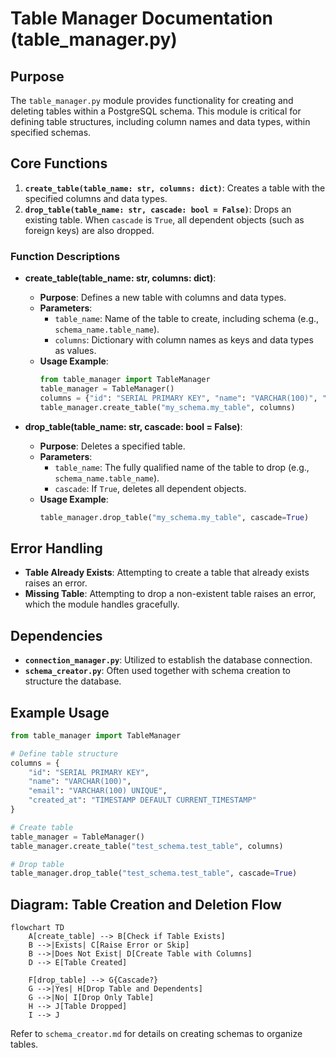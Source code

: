 
# Table Manager Documentation (table_manager.py)

## Purpose
The `table_manager.py` module provides functionality for creating and deleting tables within a PostgreSQL schema. This module is critical for defining table structures, including column names and data types, within specified schemas.

## Core Functions
1. **`create_table(table_name: str, columns: dict)`**: Creates a table with the specified columns and data types.
2. **`drop_table(table_name: str, cascade: bool = False)`**: Drops an existing table. When `cascade` is `True`, all dependent objects (such as foreign keys) are also dropped.

### Function Descriptions
- **create_table(table_name: str, columns: dict)**:
    - **Purpose**: Defines a new table with columns and data types.
    - **Parameters**:
        - `table_name`: Name of the table to create, including schema (e.g., `schema_name.table_name`).
        - `columns`: Dictionary with column names as keys and data types as values.
    - **Usage Example**:
        ```python
        from table_manager import TableManager
        table_manager = TableManager()
        columns = {"id": "SERIAL PRIMARY KEY", "name": "VARCHAR(100)", "created_at": "TIMESTAMP"}
        table_manager.create_table("my_schema.my_table", columns)
        ```

- **drop_table(table_name: str, cascade: bool = False)**:
    - **Purpose**: Deletes a specified table.
    - **Parameters**:
        - `table_name`: The fully qualified name of the table to drop (e.g., `schema_name.table_name`).
        - `cascade`: If `True`, deletes all dependent objects.
    - **Usage Example**:
        ```python
        table_manager.drop_table("my_schema.my_table", cascade=True)
        ```

## Error Handling
- **Table Already Exists**: Attempting to create a table that already exists raises an error.
- **Missing Table**: Attempting to drop a non-existent table raises an error, which the module handles gracefully.

## Dependencies
- **`connection_manager.py`**: Utilized to establish the database connection.
- **`schema_creator.py`**: Often used together with schema creation to structure the database.

## Example Usage
```python
from table_manager import TableManager

# Define table structure
columns = {
    "id": "SERIAL PRIMARY KEY",
    "name": "VARCHAR(100)",
    "email": "VARCHAR(100) UNIQUE",
    "created_at": "TIMESTAMP DEFAULT CURRENT_TIMESTAMP"
}

# Create table
table_manager = TableManager()
table_manager.create_table("test_schema.test_table", columns)

# Drop table
table_manager.drop_table("test_schema.test_table", cascade=True)
```

## Diagram: Table Creation and Deletion Flow

```mermaid
flowchart TD
    A[create_table] --> B[Check if Table Exists]
    B -->|Exists| C[Raise Error or Skip]
    B -->|Does Not Exist| D[Create Table with Columns]
    D --> E[Table Created]

    F[drop_table] --> G{Cascade?}
    G -->|Yes| H[Drop Table and Dependents]
    G -->|No| I[Drop Only Table]
    H --> J[Table Dropped]
    I --> J
```

Refer to `schema_creator.md` for details on creating schemas to organize tables.
